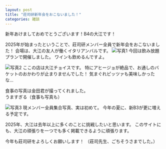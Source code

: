 ```yaml
---
layout: post
title: "莊司研新年会をおこないました！"
categories: 雑談
---
```


新年あけましておめでとうございます！B4の大江です！

2025年が始まったということで、莊司研メンバー全員で新年会をおこないました！
会場は、大江の友人が働くイタリアンバルです。
![写真1](/assets/img/posts/202501014/NewYear1.jpg "ビールと大江")
今回は飲み放題プランで開催しました。
ワインも飲めるんですよ。

![写真2](/assets/img/posts/20250108/NewYear2.jpg "タコのアヒージョ。食べかけなのが逆に良い。")
ここの店は大江チョイスです。
特にアヒージョが絶品で、お通しのバケットのおかわりが止まりませんでした！
気まぐれピッツァも美味しかったな...

食事の写真は金田君が撮ってくれました。  
うますぎる（食事も写真も）

![写真3](/assets/img/posts/20250108/NewYear2.jpg "先生とB4とB3")
現メンバー全員集合写真、実は初めて。
今年の夏に、新B3が更に増える予定です。

2025年、大江は去年以上に多くのことに挑戦したいと思います。
このサイトにも、大江の頑張りを一つでも多く掲載できるように頑張ります。

今年も莊司研をよろしくお願いします！
（莊司先生、ごちそうさまでした。）